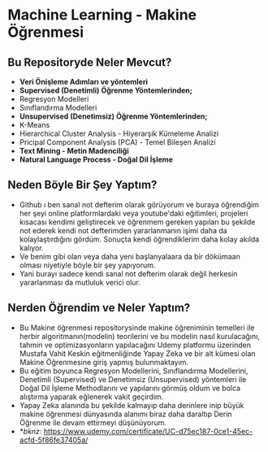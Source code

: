 # Machine Learning - Makine Öğrenmesi 

## Bu Repositoryde Neler Mevcut?
- **Veri Önişleme Adımları ve yöntemleri**
- **Supervised (Denetimli) Öğrenme Yöntemlerinden;**
- Regresyon Modelleri
- Sınıflandırma Modelleri
- **Unsupervised (Denetimsiz) Öğrenme Yöntemlerinden;**
- K-Means
- Hierarchical Cluster Analysis - Hiyerarşik Kümeleme Analizi
- Pricipal Component Analysis (PCA) - Temel Bileşen Analizi
- **Text Mining - Metin Madenciliği**
- **Natural Language Process - Doğal Dil İşleme**


## Neden Böyle Bir Şey Yaptım?
- Github ı ben sanal not defterim olarak görüyorum ve buraya öğrendiğim her şeyi online platformlardaki veya youtube'daki eğitimleri, projeleri kısacası kendimi geliştirecek ve öğrenmem gereken yapıları bu şekilde not ederek kendi not defterimden yararlanmanın işimi daha da kolaylaştırdığını gördüm. Sonuçta kendi öğrendiklerim daha kolay akılda kalıyor. 
- Ve benim gibi olan veya daha yeni başlanyalaara da bir dökümaan olması niyetiyle böyle bir şey yapıyorum. 
- Yani burayı sadece kendi sanal not defterim olarak değil herkesin yararlanması da mutluluk verici olur.


## Nerden Öğrendim ve Neler Yaptım?
- Bu Makine öğrenmesi repositorysinde makine öğreniminin temelleri ile herbir algoritmanın(modelin) teorilerini ve bu modelin nasıl kurulacağını, tahmin ve optimizasyonların yapılacağını Udemy platformu üzerinden Mustafa Vahit Keskin eğitmenliğinde Yapay Zeka ve bir alt kümesi olan Makine Öğrenmesine giriş yapmış bulunmaktayım. 
-  Bu eğitim boyunca Regresyon Modellerini, Sınıflandırma Modellerini, Denetimli (Supervised) ve Denetimsiz (Unsupervised) yöntemleri ile Doğal Dil İşleme Methodlarını ve yapılarını görmüş oldum ve bolca alıştırma yaparak eğlenerek vakit geçirdim.
-  Yapay Zeka alanında bu şekilde kalmayıp daha derinlere inip büyük makine öğrenmesi dünyasında alanımı biraz daha daraltıp Derin Öğrenme ile devam ettirmeyi düşünüyorum.
-  **bknz*: https://www.udemy.com/certificate/UC-d75ec187-0ce1-45ec-acfd-5f86fe37405a/
